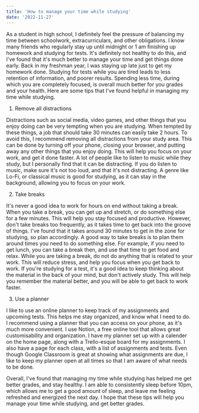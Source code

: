 ```yaml
---
title: 'How to manage your time while studying'
date: '2022-11-27'
---
```


As a student in high school, I definitely feel the pressure of balancing my time between schoolwork, extracurriculars, and other obligations. I know many friends who regularly stay up until midnight or 1 am finishing up homework and studying for tests. It's definitely not healthy to do this, and I've found that it's much better to manage your time and get things done early. Back in my freshman year, I was staying up late just to get my homework done. Studying for tests while you are tired leads to less retention of information, and poorer results. Spending less time, during which you are completely focused, is overall much better for you grades and your health. Here are some tips that I've found helpful in managing my time while studying.

1. Remove all distractions

Distractions such as social media, video games, and other things that you enjoy doing can be very tempting when you are studying. When tempted by these things, a job that should take 30 minutes can easily take 2 hours. To avoid this, I recommend removing all distractions from your study area. This can be done by turning off your phone, closing your browser, and putting away any other things that you enjoy doing. This will help you focus on your work, and get it done faster. A lot of people like to listen to music while they study, but I personally find that it can be distracting. If you do listen to music, make sure it's not too loud, and that it's not distracting. A genre like Lo-Fi, or classical music is good for studying, as it can stay in the background, allowing you to focus on your work.

2. Take breaks

It's never a good idea to work for hours on end without taking a break. When you take a break, you can get up and stretch, or do something else for a few minutes. This will help you stay focused and productive. However, don't take breaks too frequently, as it takes time to get back into the groove of things. I've found that it takes around 30 minutes to get in the zone for studying, so plan accordingly. A good way to take breaks is to plan them around times you need to do something else. For example, if you need to get lunch, you can take a break then, and use that time to get food and relax. While you are taking a break, do not do anything that is related to your work. This will reduce stress, and help you focus when you get back to work. If you're studying for a test, it's a good idea to keep thinking about the material in the back of your mind, but don't actively study. This will help you remember the material better, and you will be able to get back to work faster.  

3. Use a planner

I like to use an online planner to keep track of my assignments and upcoming tests. This helps me stay organized, and know what I need to do. I recommend using a planner that you can access on your phone, as it's much more convenient. I use Notion, a free online tool that allows great customisability and organization. I have my planner set up with a calender on the home page, along with a Trello-esque board for my assignments. I also have a page for each class, with a list of assignments and tests. Even though Google Classroom is great at showing what assignments are due, I like to keep my planner open at all times so that I am aware of what needs to be done.

Overall, I've found that managing my time while studying has helped me get better grades, and stay healthy. I am able to consistently sleep before 10pm, which allows me to get a good amount of sleep, and leave me feeling refreshed and energized the next day. I hope that these tips will help you manage your time while studying, and get better grades.
